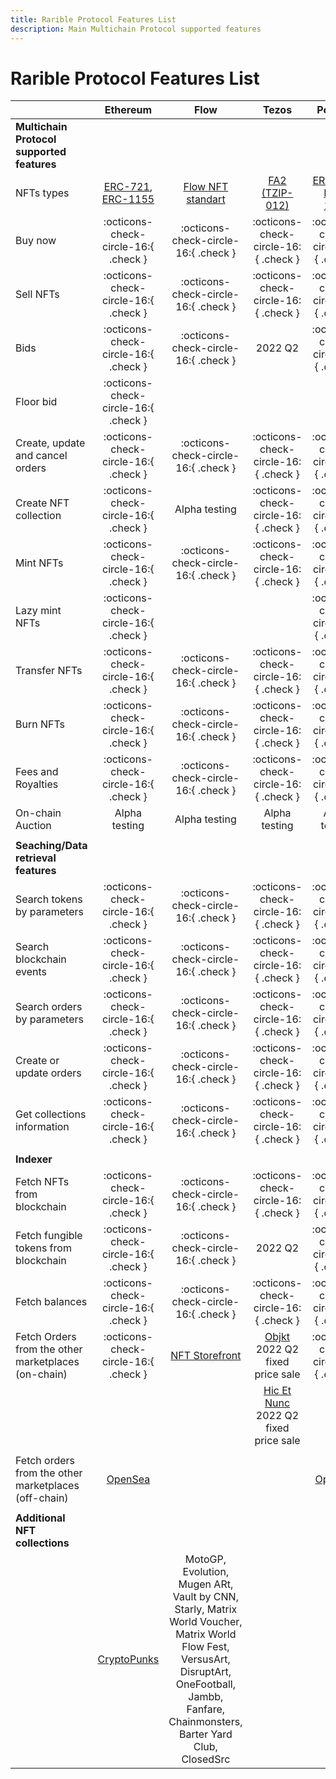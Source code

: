 ```yaml
---
title: Rarible Protocol Features List
description: Main Multichain Protocol supported features
---
```


# Rarible Protocol Features List

|                                                               |                                                Ethereum                                                |                                                Flow                                                |                                                  Tezos                                                   |                                                Polygon                                                 |                                                           Solana                                                           |
|---------------------------------------------------------------|:------------------------------------------------------------------------------------------------------:|:--------------------------------------------------------------------------------------------------:|:--------------------------------------------------------------------------------------------------------:|:------------------------------------------------------------------------------------------------------:|:--------------------------------------------------------------------------------------------------------------------------:|
| **Multichain Protocol supported features**                    |                                                                                                        |                                                                                                    |                                                                                                          |                                                                                                        |                                                                                                                            |
| NFTs types                                                    | [ERC-721](https://eips.ethereum.org/EIPS/eip-721), [ERC-1155](https://eips.ethereum.org/EIPS/eip-1155) | [Flow NFT standart](https://github.com/onflow/flow-nft/blob/master/contracts/NonFungibleToken.cdc) |        [FA2 (TZIP-012)](https://gitlab.com/tezos/tzip/-/blob/master/proposals/tzip-12/tzip-12.md)        | [ERC-721](https://eips.ethereum.org/EIPS/eip-721), [ERC-1155](https://eips.ethereum.org/EIPS/eip-1155) |                      [Metaplex NFT standart](https://docs.metaplex.com/token-metadata/specification)                       |
| Buy now                                                       |                                  :octicons-check-circle-16:{ .check }                                  |                                :octicons-check-circle-16:{ .check }                                |                                   :octicons-check-circle-16:{ .check }                                   |                                  :octicons-check-circle-16:{ .check }                                  |                                            :octicons-check-circle-16:{ .check }                                            |
| Sell NFTs                                                     |                                  :octicons-check-circle-16:{ .check }                                  |                                :octicons-check-circle-16:{ .check }                                |                                   :octicons-check-circle-16:{ .check }                                   |                                  :octicons-check-circle-16:{ .check }                                  |                                            :octicons-check-circle-16:{ .check }                                            |
| Bids                                                          |                                  :octicons-check-circle-16:{ .check }                                  |                                :octicons-check-circle-16:{ .check }                                |                                                 2022 Q2                                                  |                                  :octicons-check-circle-16:{ .check }                                  |                                                          2022 Q2                                                           |
| Floor bid                                                     |                                  :octicons-check-circle-16:{ .check }                                  |                                                                                                    |                                                                                                          |                                                                                                        |                                                                                                                            |
| Create, update and cancel orders                              |                                  :octicons-check-circle-16:{ .check }                                  |                                :octicons-check-circle-16:{ .check }                                |                                   :octicons-check-circle-16:{ .check }                                   |                                  :octicons-check-circle-16:{ .check }                                  |                                            :octicons-check-circle-16:{ .check }                                            |
| Create NFT collection                                         |                                  :octicons-check-circle-16:{ .check }                                  |                                              Alpha testing                                         |                                   :octicons-check-circle-16:{ .check }                                   |                                  :octicons-check-circle-16:{ .check }                                  |                                            :octicons-check-circle-16:{ .check }                                            |
| Mint NFTs                                                     |                                  :octicons-check-circle-16:{ .check }                                  |                                :octicons-check-circle-16:{ .check }                                |                                   :octicons-check-circle-16:{ .check }                                   |                                  :octicons-check-circle-16:{ .check }                                  |                                            :octicons-check-circle-16:{ .check }                                            |
| Lazy mint NFTs                                                |                                  :octicons-check-circle-16:{ .check }                                  |                                                                                                    |                                                                                                          |                                  :octicons-check-circle-16:{ .check }                                  |                                                                                                                            |
| Transfer NFTs                                                 |                                  :octicons-check-circle-16:{ .check }                                  |                                :octicons-check-circle-16:{ .check }                                |                                   :octicons-check-circle-16:{ .check }                                   |                                  :octicons-check-circle-16:{ .check }                                  |                                            :octicons-check-circle-16:{ .check }                                            |
| Burn NFTs                                                     |                                  :octicons-check-circle-16:{ .check }                                  |                                :octicons-check-circle-16:{ .check }                                |                                   :octicons-check-circle-16:{ .check }                                   |                                  :octicons-check-circle-16:{ .check }                                  |                                            :octicons-check-circle-16:{ .check }                                            |
| Fees and Royalties                                            |                                  :octicons-check-circle-16:{ .check }                                  |                                :octicons-check-circle-16:{ .check }                                |                                   :octicons-check-circle-16:{ .check }                                   |                                  :octicons-check-circle-16:{ .check }                                  |                                            :octicons-check-circle-16:{ .check }                                            |
| On-chain Auction                                              |                                          Alpha testing                                                 |                                              Alpha testing                                         |                                                 Alpha testing                                            |                                             Alpha testing                                              |                                                       Alpha testing                                                        |
|                                                               |                                                                                                        |                                                                                                    |                                                                                                          |                                                                                                        |                                                                                                                            |
| **Seaching/Data retrieval features**                          |                                                                                                        |                                                                                                    |                                                                                                          |                                                                                                        |                                                                                                                            |
| Search tokens by parameters                                   |                                  :octicons-check-circle-16:{ .check }                                  |                                :octicons-check-circle-16:{ .check }                                |                                   :octicons-check-circle-16:{ .check }                                   |                                  :octicons-check-circle-16:{ .check }                                  |                                            :octicons-check-circle-16:{ .check }                                            |
| Search blockchain events                                      |                                  :octicons-check-circle-16:{ .check }                                  |                                :octicons-check-circle-16:{ .check }                                |                                   :octicons-check-circle-16:{ .check }                                   |                                  :octicons-check-circle-16:{ .check }                                  |                                            :octicons-check-circle-16:{ .check }                                            |
| Search orders by parameters                                   |                                  :octicons-check-circle-16:{ .check }                                  |                                :octicons-check-circle-16:{ .check }                                |                                   :octicons-check-circle-16:{ .check }                                   |                                  :octicons-check-circle-16:{ .check }                                  |                                            :octicons-check-circle-16:{ .check }                                            |
| Create or update orders                                       |                                  :octicons-check-circle-16:{ .check }                                  |                                :octicons-check-circle-16:{ .check }                                |                                   :octicons-check-circle-16:{ .check }                                   |                                  :octicons-check-circle-16:{ .check }                                  |                                            :octicons-check-circle-16:{ .check }                                            |
| Get collections information                                   |                                  :octicons-check-circle-16:{ .check }                                  |                                :octicons-check-circle-16:{ .check }                                |                                   :octicons-check-circle-16:{ .check }                                   |                                  :octicons-check-circle-16:{ .check }                                  |                                            :octicons-check-circle-16:{ .check }                                            |
|                                                               |                                                                                                        |                                                                                                    |                                                                                                          |                                                                                                        |                                                                                                                            |
| **Indexer**<br/>                                              |                                                                                                        |                                                                                                    |                                                                                                          |                                                                                                        |                                                                                                                            |
| Fetch NFTs from blockchain                                    |                                  :octicons-check-circle-16:{ .check }                                  |                                :octicons-check-circle-16:{ .check }                                |                                   :octicons-check-circle-16:{ .check }                                   |                                  :octicons-check-circle-16:{ .check }                                  |                                            :octicons-check-circle-16:{ .check }                                            |
| Fetch fungible tokens from blockchain                         |                                  :octicons-check-circle-16:{ .check }                                  |                                :octicons-check-circle-16:{ .check }                                |                                                 2022 Q2                                                  |                                  :octicons-check-circle-16:{ .check }                                  |                                            :octicons-check-circle-16:{ .check }                                            |
| Fetch balances                                                |                                  :octicons-check-circle-16:{ .check }                                  |                                :octicons-check-circle-16:{ .check }                                |                                   :octicons-check-circle-16:{ .check }                                   |                                  :octicons-check-circle-16:{ .check }                                  |                                            :octicons-check-circle-16:{ .check }                                            |
| Fetch Orders from the other marketplaces (on-chain)           |                                  :octicons-check-circle-16:{ .check }                                  |                       [NFT Storefront](https://github.com/onflow/nft-storefront)                   |    [Objkt](https://tzkt.io/KT1WvzYHCNBvDSdwafTHv7nJ1dWmZ8GCYuuC/operations/) 2022 Q2 fixed price sale    |                                  :octicons-check-circle-16:{ .check }                                  |                               [Degenerate Ape Academy](https://marketplace.degenape.academy)                               |
|                                                               |                                                                                                        |                                                                                                    | [Hic Et Nunc](https://tzkt.io/KT1HbQepzV1nVGg8QVznG7z4RcHseD5kwqBn/operations/) 2022 Q2 fixed price sale |                                                                                                        |                                                                                                                            |
|                                                               |                                                                                                        |                                                                                                    |                                                                                                          |                                                                                                        |                                                                                                                            |
| Fetch orders from the other marketplaces (off-chain)          |                                     [OpenSea](https://opensea.io)                                      |                                                                                                    |                                                                                                          |                                     [OpenSea](https://opensea.io)                                      |                                                                                                                            |
|                                                               |                                                                                                        |                                                                                                    |                                                                                                          |                                                                                                        |                                                                                                                            |
| **Additional NFT collections**                                |                                                                                                        |                                                                                                    |                                                                                                          |                                                                                                        |                                                                                                                            |
|                                                               |                         [CryptoPunks](https://www.larvalabs.com/cryptopunks)                           |MotoGP, Evolution, Mugen ARt, Vault by CNN, Starly, Matrix World Voucher, Matrix World Flow Fest, VersusArt, DisruptArt, OneFootball, Jambb, Fanfare, Chainmonsters, Barter Yard Club, ClosedSrc|                                                                                                          |                                                                                                       | [Degenerate Ape Academy](https://marketplace.degenape.academy/explore/SOLANA:DSwfRF1jhhu6HpSuzaig1G19kzP73PfLZBPLofkw6fLD) |
